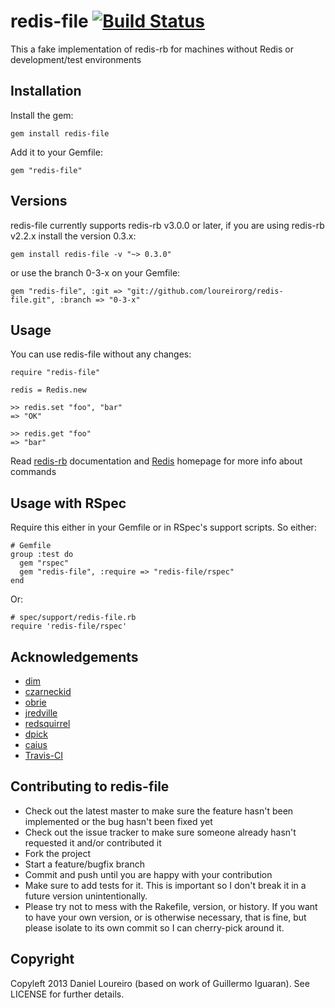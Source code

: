 # redis-file [![Build Status](https://secure.travis-ci.org/loureirorg/redis-file.png)](http://travis-ci.org/loureirorg/redis-file)
This a fake implementation of redis-rb for machines without Redis or development/test environments


## Installation

Install the gem:

    gem install redis-file

Add it to your Gemfile:

    gem "redis-file"


## Versions

redis-file currently supports redis-rb v3.0.0 or later, if you are using
redis-rb v2.2.x install the version 0.3.x:

    gem install redis-file -v "~> 0.3.0"

or use the branch 0-3-x on your Gemfile:

    gem "redis-file", :git => "git://github.com/loureirorg/redis-file.git", :branch => "0-3-x"


## Usage

You can use redis-file without any changes:

    require "redis-file"
    
    redis = Redis.new
    
    >> redis.set "foo", "bar"
    => "OK"
    
    >> redis.get "foo"
    => "bar"

Read [redis-rb](https://github.com/ezmobius/redis-rb) documentation and
[Redis](http://redis.io) homepage for more info about commands

## Usage with RSpec

Require this either in your Gemfile or in RSpec's support scripts. So either: 

    # Gemfile
    group :test do
      gem "rspec"
      gem "redis-file", :require => "redis-file/rspec"
    end

Or:

    # spec/support/redis-file.rb
    require 'redis-file/rspec'

## Acknowledgements

* [dim](https://github.com/dim)
* [czarneckid](https://github.com/czarneckid)
* [obrie](https://github.com/obrie)
* [jredville](https://github.com/jredville)
* [redsquirrel](https://github.com/redsquirrel)
* [dpick](https://github.com/dpick)
* [caius](https://github.com/caius) 
* [Travis-CI](http://travis-ci.org/)


## Contributing to redis-file

* Check out the latest master to make sure the feature hasn't been implemented or the bug hasn't been fixed yet
* Check out the issue tracker to make sure someone already hasn't requested it and/or contributed it
* Fork the project
* Start a feature/bugfix branch
* Commit and push until you are happy with your contribution
* Make sure to add tests for it. This is important so I don't break it in a future version unintentionally.
* Please try not to mess with the Rakefile, version, or history. If you want to have your own version, or is otherwise necessary, that is fine, but please isolate to its own commit so I can cherry-pick around it.


## Copyright

Copyleft 2013 Daniel Loureiro (based on work of Guillermo Iguaran). See LICENSE for
further details.
